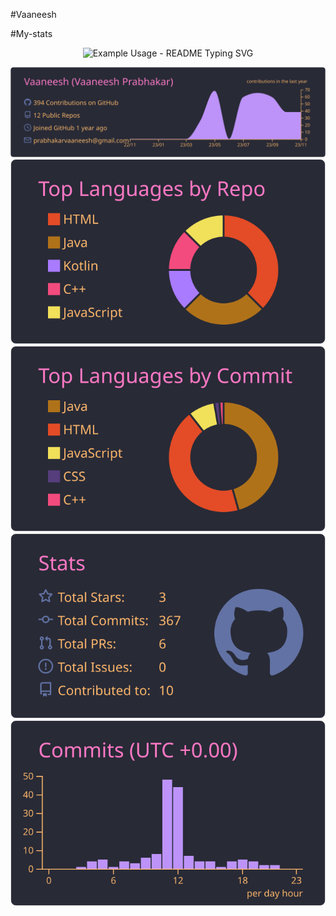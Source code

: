 #Vaaneesh

#My-stats
<p align="center">
  <img src="https://readme-typing-svg.demolab.com/?lines=Hi there!;I am Vaaneesh Prabhakar;&font=Fira%20Code&center=true&width=380&height=50&duration=4000&pause=1000" alt="Example Usage - README Typing SVG">
</p>


[![](https://raw.githubusercontent.com/Vaaneesh/Vaaneesh/master/profile-summary-card-output/dracula/0-profile-details.svg)](https://github.com/vn7n24fzkq/github-profile-summary-cards)
[![](https://raw.githubusercontent.com/Vaaneesh/Vaaneesh/master/profile-summary-card-output/dracula/1-repos-per-language.svg)](https://github.com/vn7n24fzkq/github-profile-summary-cards) [![](https://raw.githubusercontent.com/Vaaneesh/Vaaneesh/master/profile-summary-card-output/dracula/2-most-commit-language.svg)](https://github.com/vn7n24fzkq/github-profile-summary-cards)
[![](https://raw.githubusercontent.com/Vaaneesh/Vaaneesh/master/profile-summary-card-output/dracula/3-stats.svg)](https://github.com/vn7n24fzkq/github-profile-summary-cards) [![](https://raw.githubusercontent.com/Vaaneesh/Vaaneesh/master/profile-summary-card-output/dracula/4-productive-time.svg)](https://github.com/vn7n24fzkq/github-profile-summary-cards)
